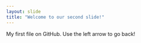 ```yaml
---
layout: slide
title: "Welcome to our second slide!"
---
```

My first file on GitHub.
Use the left arrow to go back!
